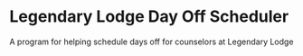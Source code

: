 # Legendary Lodge Day Off Scheduler
A program for helping schedule days off for counselors at Legendary Lodge
